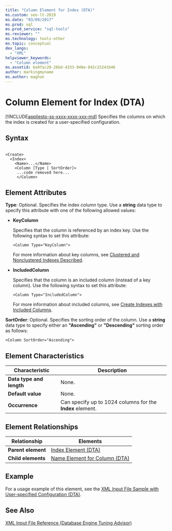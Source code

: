 ```yaml
---
title: "Column Element for Index (DTA)"
ms.custom: seo-lt-2019
ms.date: "03/09/2017"
ms.prod: sql
ms.prod_service: "sql-tools"
ms.reviewer: ""
ms.technology: tools-other
ms.topic: conceptual
dev_langs: 
  - "XML"
helpviewer_keywords: 
  - "Column element"
ms.assetid: ba9fac20-26bd-4333-940e-842c15241b46
author: markingmyname
ms.author: maghan
---
```

# Column Element for Index (DTA)
[!INCLUDE[appliesto-ss-xxxx-xxxx-xxx-md](../../includes/appliesto-ss-xxxx-xxxx-xxx-md.md)]
  Specifies the columns on which the index is created for a user-specified configuration.  
  
## Syntax  
  
```  
  
<Create>  
  <Index>  
    <Name>...</Name>  
    <Column [Type | SortOrder]>  
     ...code removed here...  
     </Column>  
```  
  
## Element Attributes  
  
 **Type**: Optional. Specifies the index column type. Use a **string** data type to specify this attribute with one of the following allowed values:  
  
-   **KeyColumn**  
  
     Specifies that the column is referenced by an index key. Use the following syntax to set this attribute:  
  
    ```  
    <Column Type="KeyColumn">  
    ```  
  
     For more information about key columns, see [Clustered and Nonclustered Indexes Described](../../relational-databases/indexes/clustered-and-nonclustered-indexes-described.md).  
  
-   **IncludedColumn**  
  
     Specifies that the column is an included column (instead of a key column). Use the following syntax to set this attribute:  
  
    ```  
    <Column Type="IncludedColumn">  
    ```  
  
     For more information about included columns, see [Create Indexes with Included Columns](../../relational-databases/indexes/create-indexes-with-included-columns.md).  
  
 **SortOrder**: Optional. Specifies the sorting order of the column. Use a **string** data type to specify either an **"Ascending"** or **"Descending"** sorting order as follows:  
  
```  
<Column SortOrder="Ascending">  
```  
  
## Element Characteristics  
  
|Characteristic|Description|  
|--------------------|-----------------|  
|**Data type and length**|None.|  
|**Default value**|None.|  
|**Occurrence**|Can specify up to 1024 columns for the **Index** element.|  
  
## Element Relationships  
  
|Relationship|Elements|  
|------------------|--------------|  
|**Parent element**|[Index Element &#40;DTA&#41;](../../tools/dta/index-element-dta.md)|  
|**Child elements**|[Name Element for Column &#40;DTA&#41;](../../tools/dta/name-element-for-column-dta.md)|  
  
## Example  
 For a usage example of this element, see the [XML Input File Sample with User-specified Configuration &#40;DTA&#41;](../../tools/dta/xml-input-file-sample-with-user-specified-configuration-dta.md).  
  
## See Also  
 [XML Input File Reference &#40;Database Engine Tuning Advisor&#41;](../../tools/dta/xml-input-file-reference-database-engine-tuning-advisor.md)  
  
  
